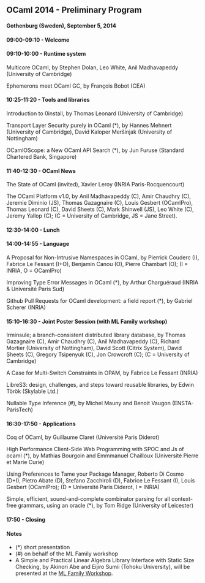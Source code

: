 <!-- ((! set title Program !)) -->

OCaml 2014 - Preliminary Program
--------------------
#### Gothenburg (Sweden), September 5, 2014
####
#### 09:00-09:10 - Welcome

#### 09:10-10:00 - Runtime system
Multicore OCaml, by Stephen Dolan, Leo White, Anil Madhavapeddy
(University of Cambridge)

Ephemerons meet OCaml GC, by François Bobot (CEA)

<!-- #### 10:00-10:25 - Coffee break -->

#### 10:25-11:20 - Tools and libraries
Introduction to 0install, by Thomas Leonard (University of Cambridge)

Transport Layer Security purely in OCaml (*),
by Hannes Mehnert (University of Cambridge),
David Kaloper Meršinjak (University of Nottingham)

OCamlOScope: a New OCaml API Search (*), by Jun Furuse (Standard
Chartered Bank, Singapore)

<!-- #### 11:20-11:40 - Break -->

#### 11:40-12:30 - OCaml News

The State of OCaml (invited), Xavier Leroy
(INRIA Paris-Rocquencourt)

The OCaml Platform v1.0, by Anil Madhavapeddy (C), Amir Chaudhry (C),
Jeremie Diminio (JS), Thomas Gazagnaire (C), Louis Gesbert (OCamlPro),
Thomas Leonard (C),  David Sheets (C), Mark Shinwell (JS), Leo White
(C), Jeremy Yallop (C); (C = University of Cambridge, JS = Jane Street).

#### 12:30-14:00 - Lunch

#### 14:00-14:55 - Language

A Proposal for Non-Intrusive Namespaces in OCaml, 
by Pierrick Couderc (I), Fabrice Le Fessant (I+O), Benjamin Canou
(O), Pierre Chambart (O); (I = INRIA, O = OCamlPro)

Improving Type Error Messages in OCaml (*), by Arthur Charguéraud (INRIA &
Université Paris Sud)

Github Pull Requests for OCaml development: a field report (*),
by Gabriel Scherer (INRIA)

<!-- #### 14:55-15:10 - Break -->

#### 15:10-16:30 - Joint Poster Session (with ML Family workshop)

Irminsule; a branch-consistent distributed library database,
by Thomas Gazagnaire (C), Amir Chaudhry (C), Anil Madhavapeddy (C), Richard
Mortier (University of Nottingham), David Scott (Citrix System), David
Sheets (C), Gregory Tsipenyuk (C), Jon Crowcroft (C); (C = University
of Cambridge)

A Case for Multi-Switch Constraints in OPAM,
by Fabrice Le Fessant (INRIA)

LibreS3: design, challenges, and steps toward reusable libraries,
by Edwin Török (Skylable Ltd.)

Nullable Type Inference (#),
by Michel Mauny and Benoit Vaugon (ENSTA-ParisTech)

#### 16:30-17:50 - Applications

Coq of OCaml,
by Guillaume Claret (Université Paris Diderot)

High Performance Client-Side Web Programming with SPOC and Js of
ocaml (*),
by Mathias Bourgoin and Emmmanuel Chailloux (Université Pierre et
Marie Curie)

Using Preferences to Tame your Package Manager,
Roberto Di Cosmo (D+I), Pietro Abate (D), Stefano Zacchiroli (D),
Fabrice Le Fessant (I), Louis Gesbert (OCamlPro); (D = Université Paris
Diderot, I = INRIA)

Simple, efficient, sound-and-complete combinator parsing for all
context-free grammars, using an oracle (*),
by Tom Ridge (University of Leicester)

#### 17:50 - Closing

#### Notes
- (*) short presentation
- (#) on behalf of the ML Family workshop
- A Simple and Practical Linear Algebra Library Interface with Static
Size Checking, by Akinori Abe and Eijiro Sumii (Tohoku University), will be
presented at the [ML Family Workshop](http://okmij.org/ftp/ML/ML14.html).

